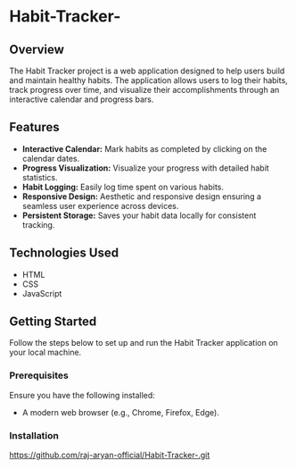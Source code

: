 # Habit-Tracker-

## Overview
The Habit Tracker project is a web application designed to help users build and maintain healthy habits. The application allows users to log their habits, track progress over time, and visualize their accomplishments through an interactive calendar and progress bars.

## Features
- **Interactive Calendar:** Mark habits as completed by clicking on the calendar dates.
- **Progress Visualization:** Visualize your progress with detailed habit statistics.
- **Habit Logging:** Easily log time spent on various habits.
- **Responsive Design:** Aesthetic and responsive design ensuring a seamless user experience across devices.
- **Persistent Storage:** Saves your habit data locally for consistent tracking.

## Technologies Used
- HTML
- CSS
- JavaScript

## Getting Started
Follow the steps below to set up and run the Habit Tracker application on your local machine.

### Prerequisites
Ensure you have the following installed:
- A modern web browser (e.g., Chrome, Firefox, Edge).

### Installation
https://github.com/raj-aryan-official/Habit-Tracker-.git
